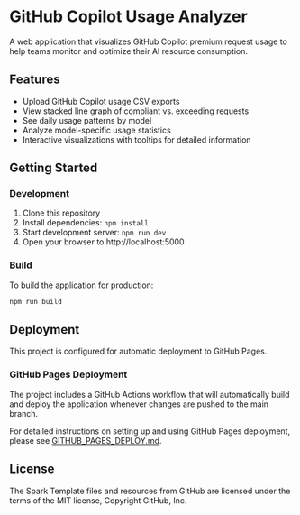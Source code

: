 # GitHub Copilot Usage Analyzer

A web application that visualizes GitHub Copilot premium request usage to help teams monitor and optimize their AI resource consumption.

## Features

- Upload GitHub Copilot usage CSV exports
- View stacked line graph of compliant vs. exceeding requests
- See daily usage patterns by model
- Analyze model-specific usage statistics
- Interactive visualizations with tooltips for detailed information

## Getting Started

### Development

1. Clone this repository
2. Install dependencies: `npm install`
3. Start development server: `npm run dev`
4. Open your browser to http://localhost:5000

### Build

To build the application for production:

```bash
npm run build
```

## Deployment

This project is configured for automatic deployment to GitHub Pages.

### GitHub Pages Deployment

The project includes a GitHub Actions workflow that will automatically build and deploy the application whenever changes are pushed to the main branch.

For detailed instructions on setting up and using GitHub Pages deployment, please see [GITHUB_PAGES_DEPLOY.md](GITHUB_PAGES_DEPLOY.md).

## License

The Spark Template files and resources from GitHub are licensed under the terms of the MIT license, Copyright GitHub, Inc.
